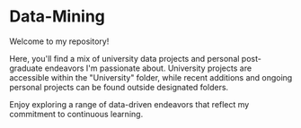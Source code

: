 # Data-Mining
Welcome to my repository!

Here, you'll find a mix of university data projects and personal post-graduate endeavors I'm passionate about. University projects are accessible within the "University" folder, while recent additions and ongoing personal projects can be found outside designated folders.

Enjoy exploring a range of data-driven endeavors that reflect my commitment to continuous learning.
